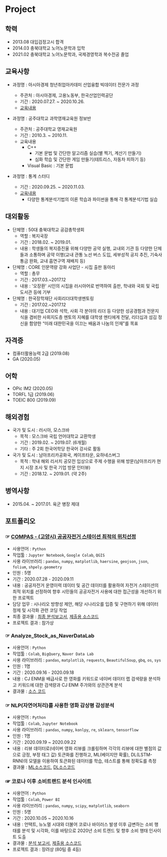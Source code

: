# Project

## 학력
- 2013.08 대입검정고시 합격
- 2014.03 충북대학교 노어노문학과 입학
- 2021.02 충북대학교 노어노문학과, 국제경영학과 복수전공 졸업

## 교육사항
- 과정명 : 아시아경제 청년취업아카데미 산업융합 빅데이터 전문가 과정
  - 주관처 : 아시아경제, 고용노동부, 한국산업인력공단
  - 기간 : 2020.07.27. ~ 2020.10.26.
  - [교육내용](https://github.com/OH1107/edu)
  
- 과정명 : 공주대학교 과학영재교육원 정보반
  - 주관처 : 공주대학교 영재교육원
  - 기간 : 2010.3. ~ 2010.11.
  - 교육내용
    - C++
      - 기본 문법 및 간단한 알고리즘 실습(별 찍기, 계산기 만들기)
      - 심화 학습 및 간단한 게임 만들기(테트리스, 자동차 피하기 등)
    - Visual Basic : 기본 문법

- 과정명 : 통계 스터디
  - 기간 : 2020.09.25. ~ 2020.11.03.
  - [교육내용](https://github.com/OH1107/statistics)
    - 다양한 통계분석기법의 이론 학습과 파이썬을 통해 각 통계분석기법 실습
## 대외활동
- 단체명 : 50대 충북대학교 공감총학생회
  - 역할 : 복지국장
  - 기간 : 2018.02. ~ 2019.01.
  - 내용 : 학생들의 복지증진울 위해 다양한 공약 실행, 교내외 기관 등 다양한 단체들과 소통하며 공약 이행(교내 관통 노선 버스 도입, 세부성적 공지 추진, 기숙사 통금 완화, 교내 흡연구역 재배치 등)
- 단체명 : CORE 인문역량 강화 사업단 - 시집 출판 동아리
  - 역할 : 총무
  - 기간 : 2017.03.~2017.12
  - 내용 : '오장환' 시인의 시집을 러시아어로 번역하여 출판, 학내와 국회 및 국립 도서관 등에 기부
- 단체명 : 한국장학재단 사회리더대학생멘토링
  - 기간 : 2017.02.~2017.12
  - 내용 : 대기업 CEO와 석학, 사회 각 분야의 리더 등 다양한 성공경험과 전문지식을 겸비한 사회지도층 멘토의 지혜를 대학생 멘티에게 전달, 리더십과 섬김 정신을 함양한 “미래 대한민국을 이끄는 배움과 나눔의 인재"를 목표
## 자격증
- 컴퓨터활용능력 2급 (2019.08)
- GA (2020.05)
## 어학
- OPic IM2 (2020.05)
- TORFL 1급 (2019.06)
- TOEIC 800 (2019.09)
## 해외경험
- 국가 및 도시 : 러시아, 모스크바
  - 목적 : 모스크바 국립 언어대학교 교환학생
  - 기간 : 2019.02. ~ 2019.07. (6개월)
  - 기타 : 주 2회 한국어학당 한국어 강사로 활동
- 국가 및 도시 : 남아프리카공화국, 케이프타운, 요하네스버그
  - 목적 : 학내 해외 리서치 공모전 입상으로 주제 수행을 위해 방문(남아프리카 현지 시장 조사 및 한국 기업 방문 인터뷰)
  - 기간 : 2018.12. ~ 2019.01. (약 2주)
## 병역사항
- 2015.04. ~ 2017.01. 육군 병장 제대
## 포트폴리오
### ☞ [COMPAS - (고양시) 공공자전거 스테이션 최적의 위치선정](https://github.com/OH1107/Project/tree/master/COMPAS_(%EA%B3%A0%EC%96%91%EC%8B%9C)_%EA%B3%B5%EA%B3%B5%EC%9E%90%EC%A0%84%EA%B1%B0_%EC%8A%A4%ED%85%8C%EC%9D%B4%EC%85%98_%EC%B5%9C%EC%A0%81%EC%9C%84%EC%B9%98%EC%84%A0%EC%A0%95)
- 사용언어 : `Python`
- 작업툴 : `Jupyter Notebook`, `Google Colab`, `QGIS`
- 사용 라이브러리 : `pandas`, `numpy`, `matplotlib`, `haersine`, `geojson`, `json`, `folium`, `shpely.geometry`
- 인원 : 5명
- 기간 : 2020.07.28 - 2020.09.11
- 내용 : 공공자전거 운영이력 데이터 및 공간 데이터를 활용하여 자전거 스테이션의 최적 위치를 선정하여 향후 시민들의 공공자전거 사용에 대한 접근성을 개선하기 위한 프로젝트
- 담당 업무 : 시나리오 방향성 제안, 해당 시나리오를 입증 및 구현하기 위해 데이터 정제 및 시각화 관련 코딩 작업
- 최종 결과물 : [최종 분석보고서](https://github.com/OH1107/Project/blob/master/COMPAS_(%EA%B3%A0%EC%96%91%EC%8B%9C)_%EA%B3%B5%EA%B3%B5%EC%9E%90%EC%A0%84%EA%B1%B0_%EC%8A%A4%ED%85%8C%EC%9D%B4%EC%85%98_%EC%B5%9C%EC%A0%81%EC%9C%84%EC%B9%98%EC%84%A0%EC%A0%95/submission/%ED%94%BC%ED%94%84%ED%8B%B4%EC%9D%84%ED%83%84%EB%AC%B8%EB%8F%8C%EC%9D%B4_%EB%B6%84%EC%84%9D%EB%B3%B4%EA%B3%A0%EC%84%9C.pdf), [제출용 소스코드](https://github.com/OH1107/Project/blob/master/COMPAS_(%EA%B3%A0%EC%96%91%EC%8B%9C)_%EA%B3%B5%EA%B3%B5%EC%9E%90%EC%A0%84%EA%B1%B0_%EC%8A%A4%ED%85%8C%EC%9D%B4%EC%85%98_%EC%B5%9C%EC%A0%81%EC%9C%84%EC%B9%98%EC%84%A0%EC%A0%95/submission/%ED%94%BC%ED%94%84%ED%8B%B4%EC%9D%84%ED%83%84%EB%AC%B8%EB%8F%8C%EC%9D%B4_%EC%86%8C%EC%8A%A4%EC%BD%94%EB%93%9C.ipynb)
- 프로젝트 결과 : 참가상
### ☞ Analyze_Stock_as_NaverDataLab
- 사용언어 : `Python`
- 작업툴 : `Colab`, `BigQuery`, `Naver Data Lab`
- 사용 라이브러리 : `pandas`, `matplotlib`, `requests`, `BeautifulSoup`, `gbq`, `os`, `sys`
- 인원 : 1명
- 기간 : 2020.09.16 - 2020.09.18
- 내용 : CJ ENM을 배급사로 한 영화를 키워드로 네이버 데이터 랩 검색량을 분석하고 키워드에 대한 검색량과 CJ ENM 주가와의 상관관계 분석
- 결과물 : [소스 코드](https://github.com/OH1107/Project/blob/master/Analyze_Stock_as_NaverDataLab/Analyze_Stock_as_NaverDataLab.ipynb)

### ☞ NLP(자연어처리)를 사용한 영화 감상평 감성분석
- 사용언어 : `Python`
- 작업툴 : `Colab`, `Jupyter Notebook`
- 사용 라이브러리 : `pandas`, `numpy`, `konlpy`, `re`, `sklearn`, `tensorflow`
- 인원 : 1명
- 기간 : 2020.09.19 ~ 2020.09.22
- 내용 : 리뷰 데이터로(네이버 영화 리뷰를 크롤링하며 각각의 리뷰에 대한 별점의 값으로 긍정, 부정 태그 값) 토큰화를 진행하고, ML(베이지안 확률), DL(LSTM-RNN)의 모델을 이용하여 토큰화된 데이터를 학습, 테스트를 통해 정확도를 측정
- 결과물 : [ML소스코드](https://github.com/OH1107/Project/blob/master/%EB%84%A4%EC%9D%B4%EB%B2%84_%EC%98%81%ED%99%94%EB%A6%AC%EB%B7%B0_%EA%B0%90%EC%A0%95%EB%B6%84%EC%84%9D/ML_BayesianProbability.ipynb), [DL소스코드](https://github.com/OH1107/Project/blob/master/%EB%84%A4%EC%9D%B4%EB%B2%84_%EC%98%81%ED%99%94%EB%A6%AC%EB%B7%B0_%EA%B0%90%EC%A0%95%EB%B6%84%EC%84%9D/DL_RNN_%EA%B0%90%EC%84%B1%EB%B6%84%EC%84%9D.ipynb)
### ☞ 코로나 이후 소비트랜드 분석 인사이트
- 사용언어 : `Python`
- 작업툴 : `Colab`, `Power BI`
- 사용 라이브러리 : `pandas`, `numpy`, `scipy`, `matplotlib`, `seaborn`
- 인원 : 5명
- 기간 : 2020.10.05 ~ 2020.10.16
- 내용 : 언택트, 뉴노멀 시대와 더불어 코로나 바이러스 발생 이후 급변하는 소비 행태를 분석 및 시각화, 이를 바탕으로 2020년 소비 트렌드 및 향후 소비 행태 인사이트 도출
- 결과물 : [분석 보고서](https://github.com/OH1107/Project/blob/master/%EC%BD%94%EB%A1%9C%EB%82%98_%EC%9D%B4%ED%9B%84_%EC%86%8C%EB%B9%84%ED%8A%B8%EB%A0%8C%EB%93%9C_%EB%B6%84%EC%84%9D_%EC%9D%B8%EC%82%AC%EC%9D%B4%ED%8A%B8/%E1%84%8F%E1%85%A9%E1%84%85%E1%85%A9%E1%84%82%E1%85%A1_%E1%84%8B%E1%85%B5%E1%84%92%E1%85%AE_%E1%84%89%E1%85%A9%E1%84%87%E1%85%B5%E1%84%90%E1%85%B3%E1%84%85%E1%85%A6%E1%86%AB%E1%84%83%E1%85%B3_%E1%84%87%E1%85%AE%E1%86%AB%E1%84%89%E1%85%A5%E1%86%A8_%E1%84%8B%E1%85%B5%E1%86%AB%E1%84%89%E1%85%A1%E1%84%8B%E1%85%B5%E1%84%90%E1%85%B3.pdf), [제출용 소스코드]()
- 프로젝트 결과 : 장려상 (80팀 중 4등)
